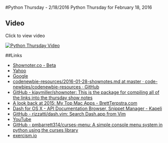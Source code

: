 #Python Thursday - 2/18/2016
Python Thursday for February 18, 2016
## Video
Click to view video

[![Python Thursday Video](http://img.youtube.com/vi/6k4aZmoUAsY/0.jpg)](http://www.youtube.com/watch?v=6k4aZmoUAsY)

##Links
* [Shownoter.co - Beta](http://www.shownoter.co/about)
* [Yahoo](https://www.yahoo.com/)
* [Google](http://www.google.com/)
* [codenewbie-resources/2016-01-28-shownotes.md at master · code-newbies/codenewbie-resources · GitHub](https://github.com/code-newbies/codenewbie-resources/blob/master/shownotes/python_thursday/2016-01-28-shownotes.md)
* [GitHub - kjaymiller/shownoter: This is the package for compiling all of the links into the thursday show notes](https://github.com/kjaymiller/shownoter)
* [A look back at 2015: My Top Mac Apps - BrettTerpstra.com](http://brettterpstra.com/2016/02/17/a-look-back-at-2015-my-top-mac-apps/)
* [Dash for OS X - API Documentation Browser, Snippet Manager - Kapeli](https://kapeli.com/dash)
* [GitHub - rizzatti/dash.vim: Search Dash.app from Vim](https://github.com/rizzatti/dash.vim)
* [YouTube](https://www.youtube.com/watch?v=jc3k6xw-hoq)
* [GitHub - pmbarrett314/curses-menu: A simple console menu system in python using the curses library](https://github.com/pmbarrett314/curses-menu)
* [exercism.io](http://exercism.io/submissions/cc7df20857cd456c99d40bf88e7476ee)
